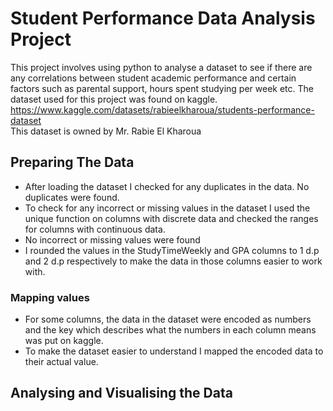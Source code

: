 # Student Performance Data Analysis Project
This project involves using python to analyse a dataset to see if there are any correlations between student academic performance and certain factors such as parental support, hours spent studying per week etc. The dataset used for this project was found on kaggle. https://www.kaggle.com/datasets/rabieelkharoua/students-performance-dataset  
This dataset is owned by Mr. Rabie El Kharoua

## Preparing The Data
- After loading the dataset I checked for any duplicates in the data. No duplicates were found.
- To check for any incorrect or missing values in the dataset I used the unique function on columns with discrete data and checked the ranges for columns with continuous data.
- No incorrect or missing values were found
- I rounded the values in the StudyTimeWeekly and GPA columns to 1 d.p and 2 d.p respectively to make the data in those columns easier to work with.

### Mapping values
- For some columns, the data in the dataset were encoded as numbers and the key which describes what the numbers in each column means was put on kaggle.
- To make the dataset easier to understand I mapped the encoded data to their actual value.

## Analysing and Visualising the Data
